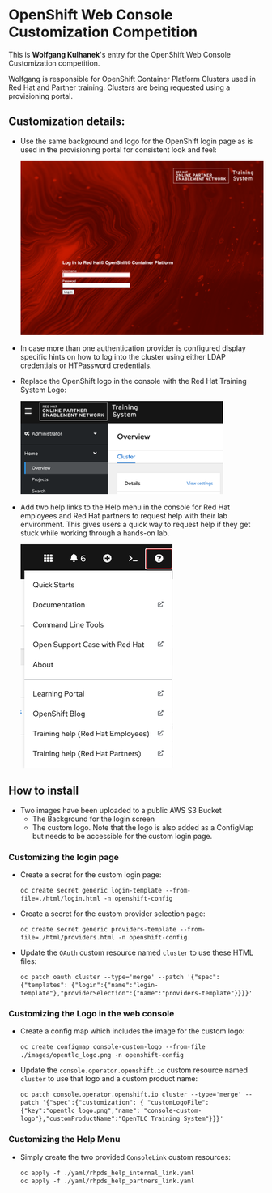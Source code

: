 # OpenShift Web Console Customization Competition

This is **Wolfgang Kulhanek**'s entry for the OpenShift Web Console Customization competition.

Wolfgang is responsible for OpenShift Container Platform Clusters used in Red Hat and Partner training. Clusters are being requested using a provisioning portal.

## Customization details:

* Use the same background and logo for the OpenShift login page as is used in the provisioning portal for consistent look and feel:

  [<img src="./images/custom_login_screen.png" width="600"/>](./images/custom_login_screen.png)

* In case more than one authentication provider is configured display specific hints on how to log into the cluster using either LDAP credentials or HTPassword credentials.

* Replace the OpenShift logo in the console with the Red Hat Training System Logo:

  [<img src="./images/custom_logo.png" width="400"/>](./images/custom_logo.png)

* Add two help links to the Help menu in the console for Red Hat employees and Red Hat partners to request help with their lab environment. This gives users a quick way to request help if they get stuck while working through a hands-on lab.

  [<img src="./images/custom_help_menu.png" width="300"/>](./images/custom_help_menu.png)

## How to install

* Two images have been uploaded to a public AWS S3 Bucket
  * The Background for the login screen
  * The custom logo. Note that the logo is also added as a ConfigMap but needs to be accessible for the custom login page.

### Customizing the login page

* Create a secret for the custom login page:
  ```
  oc create secret generic login-template --from-file=./html/login.html -n openshift-config
  ```
* Create a secret for the custom provider selection page:
  ```
  oc create secret generic providers-template --from-file=./html/providers.html -n openshift-config
  ```
* Update the `OAuth` custom resource named `cluster` to use these HTML files:
  ```
  oc patch oauth cluster --type='merge' --patch '{"spec":{"templates": {"login":{"name":"login-template"},"providerSelection":{"name":"providers-template"}}}}'
  ```

### Customizing the Logo in the web console

* Create a config map which includes the image for the custom logo:
  ```
  oc create configmap console-custom-logo --from-file ./images/opentlc_logo.png -n openshift-config
  ```
* Update the `console.operator.openshift.io` custom resource named `cluster` to use that logo and a custom product name:
  ```
  oc patch console.operator.openshift.io cluster --type='merge' --patch '{"spec":{"customization": { "customLogoFile": {"key":"opentlc_logo.png","name": "console-custom-logo"},"customProductName":"OpenTLC Training System"}}}'
  ```

### Customizing the Help Menu

* Simply create the two provided `ConsoleLink` custom resources:
  ```
  oc apply -f ./yaml/rhpds_help_internal_link.yaml
  oc apply -f ./yaml/rhpds_help_partners_link.yaml
  ```
